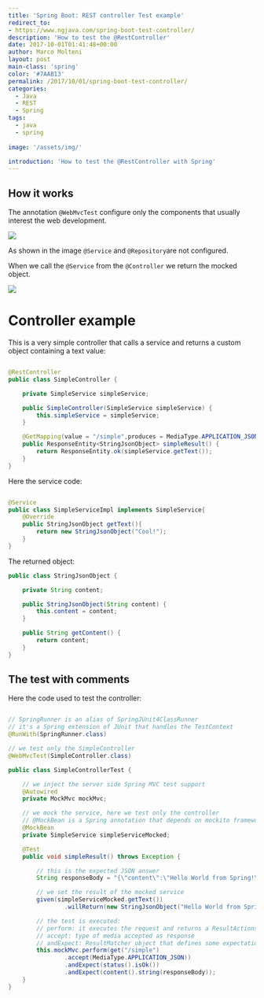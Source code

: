 ```yaml
---
title: 'Spring Boot: REST controller Test example'
redirect_to:
- https://www.ngjava.com/spring-boot-test-controller/
description: 'How to test the @RestController'
date: 2017-10-01T01:41:48+00:00
author: Marco Molteni
layout: post
main-class: 'spring'
color: '#7AAB13'
permalink: /2017/10/01/spring-boot-test-controller/
categories:
  - Java
  - REST
  - Spring
tags:
  - java
  - spring
 
image: '/assets/img/'

introduction: 'How to test the @RestController with Spring'
---
```


## How it works

The annotation `@WebMvcTest` configure only the components that usually interest the web development.
 
<img src="{{site.baseurl}}/assets/img/uploads/2017/10/spring_test_annotation_1.png"/>

As shown in the image `@Service` and `@Repository`are not configured.

When we call the `@Service` from the `@Controller` we return the mocked object.

<img src="{{site.baseurl}}/assets/img/uploads/2017/10/spring-mock.png"/>

# Controller example

This is a very simple controller that calls a service and returns a custom object containing a text value:

``` java

@RestController
public class SimpleController {

    private SimpleService simpleService;

    public SimpleController(SimpleService simpleService) {
        this.simpleService = simpleService;
    }

    @GetMapping(value = "/simple",produces = MediaType.APPLICATION_JSON_VALUE)
    public ResponseEntity<StringJsonObject> simpleResult() {
        return ResponseEntity.ok(simpleService.getText());
    }
}
```

Here the service code:

``` java

@Service
public class SimpleServiceImpl implements SimpleService{
    @Override
    public StringJsonObject getText(){
        return new StringJsonObject("Cool!");
    }
}
```

The returned object:

``` java
public class StringJsonObject {

    private String content;

    public StringJsonObject(String content) {
        this.content = content;
    }

    public String getContent() {
        return content;
    }
}
```

## The test with comments

Here the code used to test the controller:

``` java

// SpringRunner is an alias of SpringJUnit4ClassRunner
// it's a Spring extension of JUnit that handles the TestContext
@RunWith(SpringRunner.class)

// we test only the SimpleController
@WebMvcTest(SimpleController.class)

public class SimpleControllerTest {

    // we inject the server side Spring MVC test support
    @Autowired
    private MockMvc mockMvc;

    // we mock the service, here we test only the controller
    // @MockBean is a Spring annotation that depends on mockito framework
    @MockBean
    private SimpleService simpleServiceMocked;

    @Test
    public void simpleResult() throws Exception {

        // this is the expected JSON answer
        String responseBody = "{\"content\":\"Hello World from Spring!\"}";

        // we set the result of the mocked service
        given(simpleServiceMocked.getText())
                .willReturn(new StringJsonObject("Hello World from Spring!"));

        // the test is executed:
        // perform: it executes the request and returns a ResultActions object
        // accept: type of media accepted as response
        // andExpect: ResultMatcher object that defines some expectations
        this.mockMvc.perform(get("/simple")
                .accept(MediaType.APPLICATION_JSON))
                .andExpect(status().isOk())
                .andExpect(content().string(responseBody));
    }
}

```

